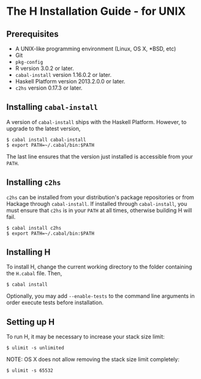 The H Installation Guide - for UNIX
===================================

Prerequisites
-------------

* A UNIX-like programming environment (Linux, OS X, *BSD, etc)
* Git
* `pkg-config`
* R version 3.0.2 or later.
* `cabal-install` version 1.16.0.2 or later.
* Haskell Platform version 2013.2.0.0 or later.
* `c2hs` version 0.17.3 or later.

Installing `cabal-install`
--------------------------

A version of `cabal-install` ships with the Haskell Platform. However,
to upgrade to the latest version,

    $ cabal install cabal-install
    $ export PATH=~/.cabal/bin:$PATH

The last line ensures that the version just installed is accessible
from your `PATH`.

Installing `c2hs`
-----------------

`c2hs` can be installed from your distribution's package repositories
or from Hackage through `cabal-install`. If installed through
`cabal-install`, you must ensure that `c2hs` is in your `PATH` at all
times, otherwise building H will fail.

    $ cabal install c2hs
    $ export PATH=~/.cabal/bin:$PATH

Installing H
------------

To install H, change the current working directory to the folder
containing the `H.cabal` file. Then,

    $ cabal install

Optionally, you may add `--enable-tests` to the command line arguments
in order execute tests before installation.

Setting up H
------------

To run H, it may be necessary to increase your stack size limit:

    $ ulimit -s unlimited

NOTE: OS X does not allow removing the stack size limit completely:

    $ ulimit -s 65532
